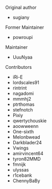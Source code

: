 Original author
- sugiany

Former Maintainer
- powroupi

Maintainer
- UuuNyaa

Contributors
- iRi-E
- lordscales91
- rintrint
- nagadomi
- mmmhj2
- ptrthomas
- stefnotch
- Pixiy
- qwertychouskie
- aoowweenn
- One-sixth
- Melonbwead
- Darkblader24
- Vwings
- amirvincent64
- tyron82MMD
- fmnijk
- ulyssas
- r1cebank
- ChennyBaBy
